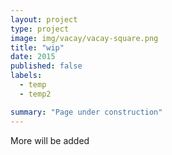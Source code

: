```yaml
---
layout: project
type: project
image: img/vacay/vacay-square.png
title: "wip"
date: 2015
published: false
labels:
  - temp
  - temp2

summary: "Page under construction"
---
```


More will be added
